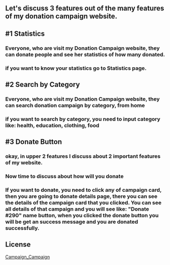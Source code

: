 ## Let's discuss 3 features out of the many features of my donation campaign website.

## #1 Statistics
### Everyone, who are visit my Donation Campaign website, they can donate people and see her statistics of how many donated.
### if you want to know your statistics go to Statistics page.

## #2 Search by Category
### Everyone, who are visit my Donation Campaign website, they can search donation campaign by category, from home
### if you want to search by category, you need to input category like: health, education, clothing, food

## #3 Donate Button
### okay, in upper 2 features I discuss about 2 important features of my website.
### Now time to discuss about how will you donate
### If you want to donate, you need to click any of campaign card, then you are going to donate details page, there you can see the details of the campaign card that you clicked. You can see all details of that campaign  and you will see like: "Donate #290" name button, when you clicked the donate button you will be get an success message and you are donated successfully. 

## License

[Campaign_Campaign](https://github.com/programming-hero-web-course-4/b8a8-donation-campaign-mdhasanali39)